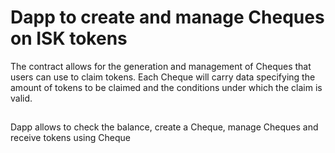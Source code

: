 # Dapp to create and manage Cheques on ISK tokens

The contract allows for the generation and management of Cheques that users can use to claim tokens. Each Cheque will carry data specifying the amount of tokens to be claimed and the conditions under which the claim is valid.

##

Dapp allows to check the balance, create a Cheque, manage Cheques and receive tokens using Cheque

### 